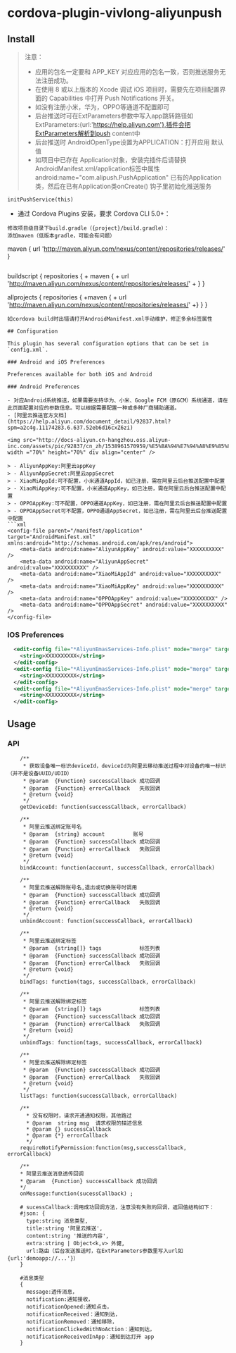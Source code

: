 # cordova-plugin-vivlong-aliyunpush

## Install

> 注意：
> - 应用的包名一定要和 APP_KEY 对应应用的包名一致，否则推送服务无法注册成功。
> - 在使用 8 或以上版本的 Xcode 调试 iOS 项目时，需要先在项目配置界面的 Capabilities 中打开 Push Notifications 开关。
> - 如没有注册小米，华为，OPPO等通道不配置即可
> - 后台推送时可在ExtParameters参数中写入app跳转路径如ExtParameters:{url:'https://help.aliyun.com'},插件会把ExtParameters解析到push content中
> - 后台推送时 AndroidOpenType设置为APPLICATION：打开应用 默认值
> - 如项目中已存在 Application对象，安装完插件后请替换AndroidManifest.xml/application标签中属性android:name="com.alipush.PushApplication" 已有的Application类，然后在已有Application类onCreate() 钩子里初始化推送服务   
```
initPushService(this)  
```

- 通过 Cordova Plugins 安装，要求 Cordova CLI 5.0+：

```
修改项目级目录下build.gradle（{project}/build.gradle）：
添加maven（低版本gradle，可能会有问题）
```
  maven {
    url 'http://maven.aliyun.com/nexus/content/repositories/releases/'
  }
```
```
  buildscript {
    repositories {
    +  maven {
    +    url 'http://maven.aliyun.com/nexus/content/repositories/releases/'
    +  }
  }

  allprojects {
    repositories {
      +maven {
      +  url 'http://maven.aliyun.com/nexus/content/repositories/releases/'
      +}
    }
  }
```
如cordova build时出错请打开AndroidManifest.xml手动维护，修正多余标签属性

## Configuration

This plugin has several configuration options that can be set in `config.xml`.

### Android and iOS Preferences

Preferences available for both iOS and Android

### Android Preferences

- 对应Android系统推送，如果需要支持华为、小米、Google FCM（原GCM）系统通道，请在此页面配置对应的参数信息。可以根据需要配置一种或多种厂商辅助通道。
- [阿里云推送官方文档](https://help.aliyun.com/document_detail/92837.html?spm=a2c4g.11174283.6.637.52eb6d16cxZ6zi)

<img src="http://docs-aliyun.cn-hangzhou.oss.aliyun-inc.com/assets/pic/92837/cn_zh/1538961570959/%E5%BA%94%E7%94%A8%E9%85%8D%E7%BD%AE.png" width ="70%" height="70%" div align="center" />

> - AliyunAppKey:阿里云appKey
> - AliyunAppSecret:阿里云appSecret
> - XiaoMiAppId:可不配置，小米通道AppId，如已注册，需在阿里云后台推送配置中配置
> - XiaoMiAppKey:可不配置，小米通道AppKey，如已注册，需在阿里云后台推送配置中配置
> - OPPOAppKey:可不配置，OPPO通道AppKey，如已注册，需在阿里云后台推送配置中配置
> - OPPOAppSecret可不配置，OPPO通道AppSecret，如已注册，需在阿里云后台推送配置中配置
```xml
<config-file parent="/manifest/application" target="AndroidManifest.xml" xmlns:android="http://schemas.android.com/apk/res/android">
    <meta-data android:name="AliyunAppKey" android:value="XXXXXXXXXX" />
    <meta-data android:name="AliyunAppSecret" android:value="XXXXXXXXXX" />
    <meta-data android:name="XiaoMiAppId" android:value="XXXXXXXXXX" />
    <meta-data android:name="XiaoMiAppKey" android:value="XXXXXXXXXX" />
    <meta-data android:name="OPPOAppKey" android:value="XXXXXXXXXX" />
    <meta-data android:name="OPPOAppSecret" android:value="XXXXXXXXXX" />
</config-file>
```
### IOS Preferences
```xml
  <edit-config file="*AliyunEmasServices-Info.plist" mode="merge" target="emas.appKey">
    <string>XXXXXXXXXX</string>
  </edit-config>
  <edit-config file="*AliyunEmasServices-Info.plist" mode="merge" target="emas.appSecret">
    <string>XXXXXXXXXX</string>
  </edit-config>
  <edit-config file="*AliyunEmasServices-Info.plist" mode="merge" target="emas.bundleId">
    <string>XXXXXXXXXX</string>
  </edit-config>
```


## Usage

### API

```
    /**
     * 获取设备唯一标识deviceId，deviceId为阿里云移动推送过程中对设备的唯一标识（并不是设备UUID/UDID）
     * @param  {Function} successCallback 成功回调
     * @param  {Function} errorCallback   失败回调
     * @return {void}  
     */
    getDeviceId: function(successCallback, errorCallback)

    /**
     * 阿里云推送绑定账号名
     * @param  {string} account         账号
     * @param  {Function} successCallback 成功回调
     * @param  {Function} errorCallback   失败回调
     * @return {void} 
     */
    bindAccount: function(account, successCallback, errorCallback)

    /**
     * 阿里云推送解除账号名,退出或切换账号时调用
     * @param  {Function} successCallback 成功回调
     * @param  {Function} errorCallback   失败回调
     * @return {void} 
     */
    unbindAccount: function(successCallback, errorCallback)

    /**
     * 阿里云推送绑定标签
     * @param  {string[]} tags            标签列表
     * @param  {Function} successCallback 成功回调
     * @param  {Function} errorCallback   失败回调
     * @return {void}  
     */
    bindTags: function(tags, successCallback, errorCallback) 

    /**
     * 阿里云推送解除绑定标签
     * @param  {string[]} tags            标签列表
     * @param  {Function} successCallback 成功回调
     * @param  {Function} errorCallback   失败回调
     * @return {void}               
     */
    unbindTags: function(tags, successCallback, errorCallback)

    /**
     * 阿里云推送解除绑定标签
     * @param  {Function} successCallback 成功回调
     * @param  {Function} errorCallback   失败回调
     * @return {void}           
     */
    listTags: function(successCallback, errorCallback) 

    /**
      * 没有权限时，请求开通通知权限，其他路过
      * @param  string msg  请求权限的描述信息
      * @param {} successCallback 
      * @param {*} errorCallback 
      */
    requireNotifyPermission:function(msg,successCallback, errorCallback)
    
    /**
    * 阿里云推送消息透传回调
    * @param  {Function} successCallback 成功回调
    */
    onMessage:function(sucessCallback) ;

    # sucessCallback:调用成功回调方法，注意没有失败的回调，返回值结构如下：
    #json: {
      type:string 消息类型,
      title:string '阿里云推送',
      content:string '推送的内容',
      extra:string | Object<k,v> 外健,
      url:路由（后台发送推送时，在ExtParameters参数里写入url如{url:'demoapp://...'}）
    }

    #消息类型
    {
      message:透传消息，
      notification:通知接收，
      notificationOpened:通知点击，
      notificationReceived：通知到达，
      notificationRemoved：通知移除，
      notificationClickedWithNoAction：通知到达，
      notificationReceivedInApp：通知到达打开 app
    }

```


